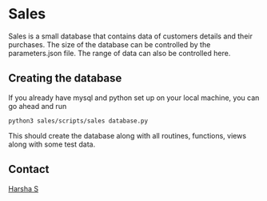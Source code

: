 # Sales
Sales is a small database that contains data of customers details and their purchases.
The size of the database can be controlled by the parameters.json file.
The range of data can also be controlled here.

## Creating the database
If you already have mysql and python set up on your local machine, you can go ahead and run 

```batch
python3 sales/scripts/sales database.py
```

This should create the database along with all routines, functions, views along with some test data.

## Contact
[Harsha S](https://www.linkedin.com/in/harsha-s-553729121/)
